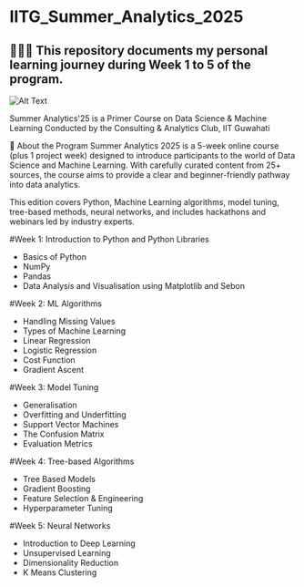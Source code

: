 # IITG_Summer_Analytics_2025

## 👨🏻‍💻 This repository documents my personal learning journey during Week 1 to 5 of the program.

![Alt Text]([https://github.com/NidhishV/IITG_Summer_Analytics_2025/blob/main/Sa%20cert.jpg](https://drive.google.com/file/d/1jj3vUJnosxV_XlyKumW6CQc0ss-xJYpP/view?usp=drive_link))

Summer Analytics'25 is a Primer Course on Data Science & Machine Learning
Conducted by the Consulting & Analytics Club, IIT Guwahati

📘 About the Program
Summer Analytics 2025 is a 5-week online course (plus 1 project week) designed to introduce participants to the world of Data Science and Machine Learning. With carefully curated content from 25+ sources, the course aims to provide a clear and beginner-friendly pathway into data analytics.

This edition covers Python, Machine Learning algorithms, model tuning, tree-based methods, neural networks, and includes hackathons and webinars led by industry experts.

#Week 1: 
Introduction to Python and Python Libraries
* Basics of Python
* NumPy
* Pandas
* Data Analysis and Visualisation using Matplotlib and Sebon

#Week 2:
ML Algorithms
* Handling Missing Values
* Types of Machine Learning
* Linear Regression
* Logistic Regression
* Cost Function
* Gradient Ascent

#Week 3:
Model Tuning
* Generalisation
* Overfitting and Underfitting
* Support Vector Machines
* The Confusion Matrix
* Evaluation Metrics

#Week 4:
Tree-based Algorithms
* Tree Based Models
* Gradient Boosting
* Feature Selection & Engineering
* Hyperparameter Tuning

#Week 5:
Neural Networks
* Introduction to Deep Learning
* Unsupervised Learning
* Dimensionality Reduction
* K Means Clustering
